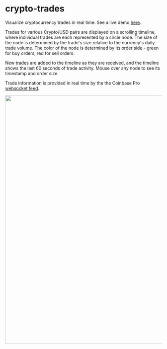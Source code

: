 # crypto-trades
Visualize cryptocurrency trades in real time. See a live demo [here](https://rhammell.github.io/crypto-trades/).

Trades for various Crypto/USD pairs are displayed on a scrolling timeline, where individual trades are each represented by a circle node. The size of the node is determined by the trade's size relative to the currency's daily trade volume. The color of the node is determined by its order side - green for buy orders, red for sell orders.

New trades are added to the timeline as they are received, and the timeline shows the last 60 seconds of trade activity. Mouse over any node to see its timestamp and order size. 

Trade information is provided in real time by the the Coinbase Pro [websocket feed](https://docs.pro.coinbase.com/#websocket-feed). 

<p align="center">
  <img width="800" src="img/chart.gif">
</p>